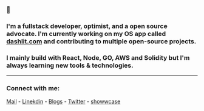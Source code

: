 
### 👋 

### I'm a fullstack developer, optimist, and a open source advocate. I'm currently working on my OS app called [dashlit.com](https://dashlit.com) and contributing to multiple open-source projects.

### I mainly build with React, Node, GO, AWS and Solidity but I'm always learning new tools & technologies.


--------

<h3 align="left">Connect with me:</h3>

[Mail](mailto:pratiktiwari1212@gmail.com) -
[Linekdin](https://www.linkedin.com/in/pratiktiwari12/) - 
[Blogs](https://blogs.tiwaripratik.com/) -
[Twitter](https://twitter.com/pratikk_tiwari) -
[showwcase](https://www.showwcase.com/pratik-codes)











